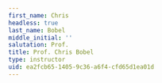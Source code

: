 ```yaml
---
first_name: Chris
headless: true
last_name: Bobel
middle_initial: ''
salutation: Prof.
title: Prof. Chris Bobel
type: instructor
uid: ea2fcb65-1405-9c36-a6f4-cfd65d1ea01d
---
```

